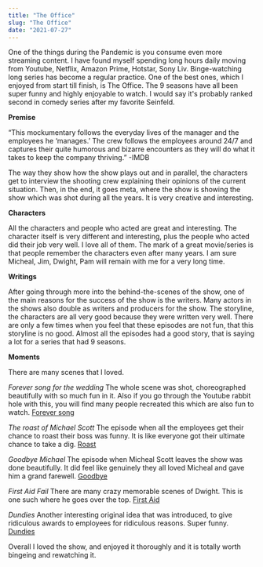 ```yaml
---
title: "The Office"
slug: "The Office"
date: "2021-07-27"
---
```


One of the things during the Pandemic is you consume even more streaming content.
I have found myself spending long hours daily moving from Youtube, Netflix, Amazon Prime, Hotstar, Sony Liv. Binge-watching long series has become a regular practice. One of the best ones, which I enjoyed from start till finish, is The Office. The 9 seasons have all been super funny and highly enjoyable to watch. I would say it's probably ranked second in comedy series after my favorite Seinfeld.

**Premise**

“This mockumentary follows the everyday lives of the manager and the employees he ‘manages.’ The crew follows the employees around 24/7 and captures their quite humorous and bizarre encounters as they will do what it takes to keep the company thriving.” -IMDB

The way they show how the show plays out and in parallel, the characters get to interview the shooting crew explaining their opinions of the current situation. Then, in the end, it goes meta, where the show is showing the show which was shot during all the years. It is very creative and interesting.


**Characters**

All the characters and people who acted are great and interesting. The character itself is very different and interesting, plus the people who acted did their job very well. I love all of them. The mark of a great movie/series is that people remember the characters even after many years. I am sure Micheal, Jim, Dwight, Pam will remain with me for a very long time.


**Writings**

After going through more into the behind-the-scenes of the show, one of the main reasons for the success of the show is the writers. Many actors in the shows also double as writers and producers for the show. The storyline, the characters are all very good because they were written very well. There are only a few times when you feel that these episodes are not fun, that this storyline is no good. Almost all the episodes had a good story, that is saying a lot for a series that had 9 seasons.


**Moments**

There are many scenes that I loved.

*Forever song for the wedding*
The whole scene was shot, choreographed beautifully with so much fun in it. Also if you go through the Youtube rabbit hole with this, you will find many people recreated this which are also fun to watch.
[Forever song](https://www.youtube.com/watch?v=ryxUeWEcUqE)

*The roast of Michael Scott*
The episode when all the employees get their chance to roast their boss was funny. It is like everyone got their ultimate chance to take a dig.
[Roast](https://www.youtube.com/watch?v=OS-utbiLy6o)

*Goodbye Michael*
The episode when Micheal Scott leaves the show was done beautifully. It did feel like genuinely they all loved Micheal and gave him a grand farewell.
[Goodbye](https://www.youtube.com/watch?v=8OTglgfKdMo)

*First Aid Fail*
There are many crazy memorable scenes of Dwight. This is one such where he goes over the top.
[First Aid](https://www.youtube.com/watch?v=Vmb1tqYqyII)

*Dundies*
Another interesting original idea that was introduced, to give ridiculous awards to employees for ridiculous reasons. Super funny. 
[Dundies](https://www.youtube.com/watch?v=XXjStnr_g3M)


Overall I loved the show, and enjoyed it thoroughly and it is totally worth bingeing and rewatching it.
